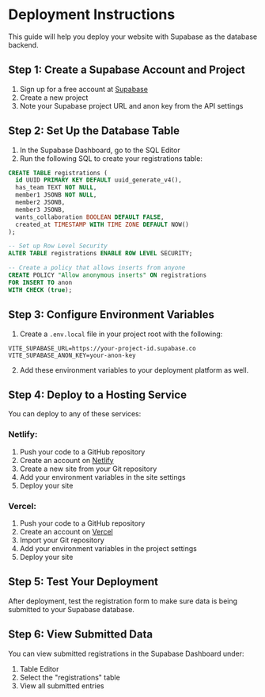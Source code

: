 
# Deployment Instructions

This guide will help you deploy your website with Supabase as the database backend.

## Step 1: Create a Supabase Account and Project

1. Sign up for a free account at [Supabase](https://supabase.com)
2. Create a new project
3. Note your Supabase project URL and anon key from the API settings

## Step 2: Set Up the Database Table

1. In the Supabase Dashboard, go to the SQL Editor
2. Run the following SQL to create your registrations table:

```sql
CREATE TABLE registrations (
  id UUID PRIMARY KEY DEFAULT uuid_generate_v4(),
  has_team TEXT NOT NULL,
  member1 JSONB NOT NULL,
  member2 JSONB,
  member3 JSONB,
  wants_collaboration BOOLEAN DEFAULT FALSE,
  created_at TIMESTAMP WITH TIME ZONE DEFAULT NOW()
);

-- Set up Row Level Security
ALTER TABLE registrations ENABLE ROW LEVEL SECURITY;

-- Create a policy that allows inserts from anyone
CREATE POLICY "Allow anonymous inserts" ON registrations
FOR INSERT TO anon
WITH CHECK (true);
```

## Step 3: Configure Environment Variables

1. Create a `.env.local` file in your project root with the following:

```
VITE_SUPABASE_URL=https://your-project-id.supabase.co
VITE_SUPABASE_ANON_KEY=your-anon-key
```

2. Add these environment variables to your deployment platform as well.

## Step 4: Deploy to a Hosting Service

You can deploy to any of these services:

### Netlify:
1. Push your code to a GitHub repository
2. Create an account on [Netlify](https://netlify.com)
3. Create a new site from your Git repository
4. Add your environment variables in the site settings
5. Deploy your site

### Vercel:
1. Push your code to a GitHub repository
2. Create an account on [Vercel](https://vercel.com)
3. Import your Git repository
4. Add your environment variables in the project settings
5. Deploy your site

## Step 5: Test Your Deployment

After deployment, test the registration form to make sure data is being submitted to your Supabase database.

## Step 6: View Submitted Data

You can view submitted registrations in the Supabase Dashboard under:
1. Table Editor
2. Select the "registrations" table
3. View all submitted entries

